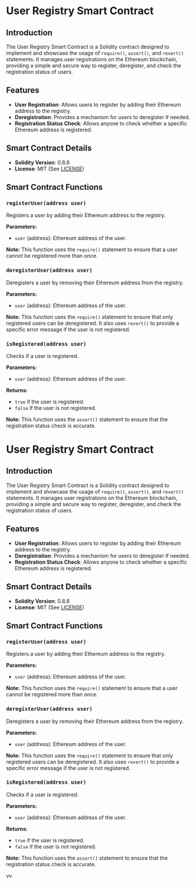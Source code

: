 # User Registry Smart Contract

## Introduction

The User Registry Smart Contract is a Solidity contract designed to implement and showcase the usage of `require()`, `assert()`, and `revert()` statements. It manages user registrations on the Ethereum blockchain, providing a simple and secure way to register, deregister, and check the registration status of users.

## Features

- **User Registration**: Allows users to register by adding their Ethereum address to the registry.
- **Deregistration**: Provides a mechanism for users to deregister if needed.
- **Registration Status Check**: Allows anyone to check whether a specific Ethereum address is registered.

## Smart Contract Details

- **Solidity Version**: 0.8.8
- **License**: MIT (See [LICENSE](./LICENSE))

## Smart Contract Functions

### `registerUser(address user)`

Registers a user by adding their Ethereum address to the registry.

**Parameters:**
- `user` (address): Ethereum address of the user.

**Note:** This function uses the `require()` statement to ensure that a user cannot be registered more than once.

### `deregisterUser(address user)`

Deregisters a user by removing their Ethereum address from the registry.

**Parameters:**
- `user` (address): Ethereum address of the user.

**Note:** This function uses the `require()` statement to ensure that only registered users can be deregistered. It also uses `revert()` to provide a specific error message if the user is not registered.

### `isRegistered(address user)`

Checks if a user is registered.

**Parameters:**
- `user` (address): Ethereum address of the user.

**Returns:**
- `true` if the user is registered.
- `false` if the user is not registered.

**Note:** This function uses the `assert()` statement to ensure that the registration status check is accurate.


# User Registry Smart Contract

## Introduction

The User Registry Smart Contract is a Solidity contract designed to implement and showcase the usage of `require()`, `assert()`, and `revert()` statements. It manages user registrations on the Ethereum blockchain, providing a simple and secure way to register, deregister, and check the registration status of users.

## Features

- **User Registration**: Allows users to register by adding their Ethereum address to the registry.
- **Deregistration**: Provides a mechanism for users to deregister if needed.
- **Registration Status Check**: Allows anyone to check whether a specific Ethereum address is registered.

## Smart Contract Details

- **Solidity Version**: 0.8.8
- **License**: MIT (See [LICENSE](./LICENSE))

## Smart Contract Functions

### `registerUser(address user)`

Registers a user by adding their Ethereum address to the registry.

**Parameters:**
- `user` (address): Ethereum address of the user.

**Note:** This function uses the `require()` statement to ensure that a user cannot be registered more than once.

### `deregisterUser(address user)`

Deregisters a user by removing their Ethereum address from the registry.

**Parameters:**
- `user` (address): Ethereum address of the user.

**Note:** This function uses the `require()` statement to ensure that only registered users can be deregistered. It also uses `revert()` to provide a specific error message if the user is not registered.

### `isRegistered(address user)`

Checks if a user is registered.

**Parameters:**
- `user` (address): Ethereum address of the user.

**Returns:**
- `true` if the user is registered.
- `false` if the user is not registered.

**Note:** This function uses the `assert()` statement to ensure that the registration status check is accurate.


vv
